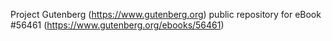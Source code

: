 Project Gutenberg (https://www.gutenberg.org) public repository for
eBook #56461 (https://www.gutenberg.org/ebooks/56461)

